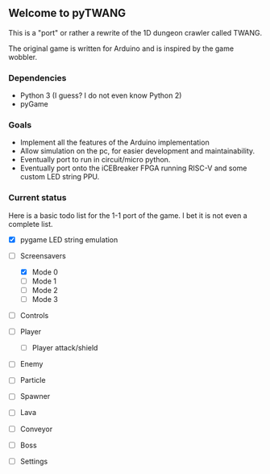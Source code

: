 ## Welcome to pyTWANG

This is a "port" or rather a rewrite of the 1D dungeon crawler called TWANG.

The original game is written for Arduino and is inspired by the game wobbler.

### Dependencies
* Python 3 (I guess? I do not even know Python 2)
* pyGame

### Goals
* Implement all the features of the Arduino implementation
* Allow simulation on the pc, for easier development and maintainability.
* Eventually port to run in circuit/micro python.
* Eventually port onto the iCEBreaker FPGA running RISC-V and some custom LED string PPU.

### Current status
Here is a basic todo list for the 1-1 port of the game.
I bet it is not even a complete list.

* [x] pygame LED string emulation
* [ ] Screensavers
  * [x] Mode 0
  * [ ] Mode 1
  * [ ] Mode 2
  * [ ] Mode 3
* [ ] Controls
* [ ] Player
  * [ ] Player attack/shield
* [ ] Enemy
* [ ] Particle
* [ ] Spawner
* [ ] Lava
* [ ] Conveyor
* [ ] Boss
* [ ] Settings

